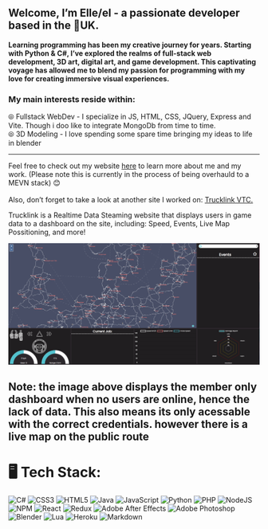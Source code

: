 ## Welcome, I’m Elle/el - a passionate developer based in the 📍UK.

**Learning programming has been my creative journey for years. Starting with Python & C#, I’ve explored the realms of full-stack web development, 3D art, digital art, and game development. This captivating voyage has allowed me to blend my passion for programming with my love for creating immersive visual experiences.**

### My main interests reside within:
⦾ Fullstack WebDev - I specialize in JS, HTML, CSS, JQuery, Express and Vite. Though i doo like to integrate MongoDb from time to time.
<br>
⦾ 3D Modeling - I love spending some spare time bringing my ideas to life in blender

---

Feel free to check out my website <a href="https://elleburt.co.uk/">here</a> to learn more about me and my work. (Please note this is currently in the process of being overhauld to a MEVN stack) 😊
<br>
<br>
Also, don’t forget to take a look at another site I worked on: <a href="http://www.trucklinkvtc.co.uk/">Trucklink VTC.</a>

Trucklink is a Realtime Data Steaming website that displays users in game data to a dashboard on the site, including: Speed, Events, Live Map Possitioning, and more!

![Image](TrucklinkDashboard.png)

Note: the image above displays the member only dashboard when no users are online, hence the lack of data. This also means its only acessable with the correct credentials. however there is a live map on the public route
---
# 🖥️ Tech Stack:
![C#](https://img.shields.io/badge/c%23-%23239120.svg?style=for-the-badge&logo=c-sharp&logoColor=white) ![CSS3](https://img.shields.io/badge/css3-%231572B6.svg?style=for-the-badge&logo=css3&logoColor=white) ![HTML5](https://img.shields.io/badge/html5-%23E34F26.svg?style=for-the-badge&logo=html5&logoColor=white) ![Java](https://img.shields.io/badge/java-%23ED8B00.svg?style=for-the-badge&logo=java&logoColor=white) ![JavaScript](https://img.shields.io/badge/javascript-%23323330.svg?style=for-the-badge&logo=javascript&logoColor=%23F7DF1E) ![Python](https://img.shields.io/badge/python-3670A0?style=for-the-badge&logo=python&logoColor=ffdd54) ![PHP](https://img.shields.io/badge/php-%23777BB4.svg?style=for-the-badge&logo=php&logoColor=white) ![NodeJS](https://img.shields.io/badge/node.js-6DA55F?style=for-the-badge&logo=node.js&logoColor=white) ![NPM](https://img.shields.io/badge/NPM-%23000000.svg?style=for-the-badge&logo=npm&logoColor=white)  ![React](https://img.shields.io/badge/react-%2320232a.svg?style=for-the-badge&logo=react&logoColor=%2361DAFB) ![Redux](https://img.shields.io/badge/redux-%23593d88.svg?style=for-the-badge&logo=redux&logoColor=white) ![Adobe After Effects](https://img.shields.io/badge/Adobe%20After%20Effects-9999FF.svg?style=for-the-badge&logo=Adobe%20After%20Effects&logoColor=white) ![Adobe Photoshop](https://img.shields.io/badge/adobephotoshop-%2331A8FF.svg?style=for-the-badge&logo=adobephotoshop&logoColor=white) ![Blender](https://img.shields.io/badge/blender-%23F5792A.svg?style=for-the-badge&logo=blender&logoColor=white) ![Lua](https://img.shields.io/badge/lua-%232C2D72.svg?style=for-the-badge&logo=lua&logoColor=white) ![Heroku](https://img.shields.io/badge/heroku-%23430098.svg?style=for-the-badge&logo=heroku&logoColor=white) ![Markdown](https://img.shields.io/badge/markdown-%23000000.svg?style=for-the-badge&logo=markdown&logoColor=white)

